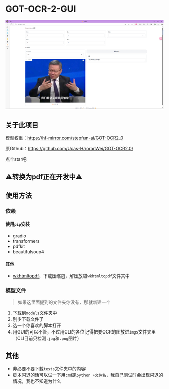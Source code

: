 # GOT-OCR-2-GUI
![img_1.png](img_1.png)
## 关于此项目

模型权重：https://hf-mirror.com/stepfun-ai/GOT-OCR2_0 

原Github：https://github.com/Ucas-HaoranWei/GOT-OCR2.0/

点个star吧

## ⚠️转换为pdf正在开发中⚠️

## 使用方法
### 依赖
#### 使用`pip`安装
- gradio
- transformers
- pdfkit
- beautifulsoup4
#### 其他
- [wkhtmltopdf](https://wkhtmltopdf.org/downloads.html)，下载压缩包，解压放进`wkhtmltopdf`文件夹中

### 模型文件
> 如果这里面提到的文件夹你没有，那就新建一个
1. 下载到`models`文件夹中
2. 别少下载文件了
3. 选一个你喜欢的脚本打开
4. 用GUI的可以不管，不过用CLI的各位记得把要OCR的图放进`imgs`文件夹里（CLI目前只检测`.jpg`和`.png`图片）

## 其他
- 非必要不要下载`tests`文件夹中的内容
- 脚本闪退的话可以试一下用`cmd`跑`python +文件名`，我自己测试时会出现闪退的情况，我也不知道为什么
